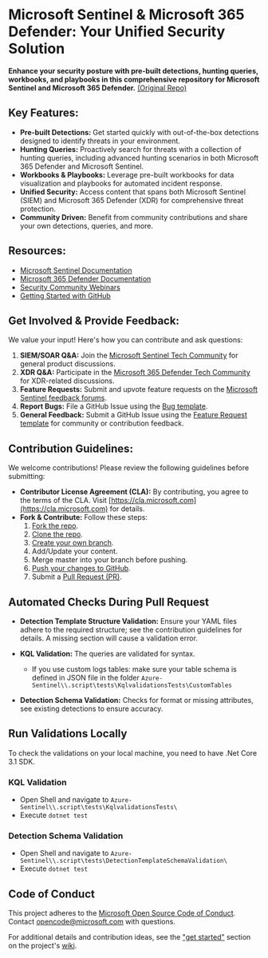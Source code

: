 # Microsoft Sentinel & Microsoft 365 Defender: Your Unified Security Solution

**Enhance your security posture with pre-built detections, hunting queries, workbooks, and playbooks in this comprehensive repository for Microsoft Sentinel and Microsoft 365 Defender.** [(Original Repo)](https://github.com/Azure/Azure-Sentinel)

## Key Features:

*   **Pre-built Detections:** Get started quickly with out-of-the-box detections designed to identify threats in your environment.
*   **Hunting Queries:** Proactively search for threats with a collection of hunting queries, including advanced hunting scenarios in both Microsoft 365 Defender and Microsoft Sentinel.
*   **Workbooks & Playbooks:** Leverage pre-built workbooks for data visualization and playbooks for automated incident response.
*   **Unified Security:** Access content that spans both Microsoft Sentinel (SIEM) and Microsoft 365 Defender (XDR) for comprehensive threat protection.
*   **Community Driven:** Benefit from community contributions and share your own detections, queries, and more.

## Resources:

*   [Microsoft Sentinel Documentation](https://go.microsoft.com/fwlink/?linkid=2073774&clcid=0x409)
*   [Microsoft 365 Defender Documentation](https://docs.microsoft.com/microsoft-365/security/defender/microsoft-365-defender?view=o365-worldwide)
*   [Security Community Webinars](https://aka.ms/securitywebinars)
*   [Getting Started with GitHub](https://help.github.com/en#dotcom)

## Get Involved & Provide Feedback:

We value your input! Here's how you can contribute and ask questions:

1.  **SIEM/SOAR Q&A:** Join the [Microsoft Sentinel Tech Community](https://techcommunity.microsoft.com/t5/microsoft-sentinel/bd-p/MicrosoftSentinel) for general product discussions.
2.  **XDR Q&A:** Participate in the [Microsoft 365 Defender Tech Community](https://techcommunity.microsoft.com/t5/microsoft-365-defender/bd-p/MicrosoftThreatProtection) for XDR-related discussions.
3.  **Feature Requests:** Submit and upvote feature requests on the [Microsoft Sentinel feedback forums](https://feedback.azure.com/d365community/forum/37638d17-0625-ec11-b6e6-000d3a4f07b8).
4.  **Report Bugs:** File a GitHub Issue using the [Bug template](https://github.com/Azure/Azure-Sentinel/issues/new?assignees=&labels=&template=bug_report.md&title=).
5.  **General Feedback:** Submit a GitHub Issue using the [Feature Request template](https://github.com/Azure/Azure-Sentinel/issues/new?assignees=&labels=&template=feature_request.md&title=) for community or contribution feedback.

## Contribution Guidelines:

We welcome contributions! Please review the following guidelines before submitting:

*   **Contributor License Agreement (CLA):** By contributing, you agree to the terms of the CLA.  Visit [https://cla.microsoft.com](https://cla.microsoft.com) for details.
*   **Fork & Contribute:**  Follow these steps:
    1.  [Fork the repo](https://docs.github.com/github/getting-started-with-github/fork-a-repo).
    2.  [Clone the repo](https://help.github.com/en/github/creating-cloning-and-archiving-repositories/cloning-a-repository).
    3.  [Create your own branch](https://help.github.com/en/desktop/contributing-to-projects/creating-a-branch-for-your-work).
    4.  Add/Update your content.
    5.  Merge master into your branch before pushing.
    6.  [Push your changes to GitHub](https://help.github.com/en/github/using-git/pushing-commits-to-a-remote-repository).
    7.  Submit a [Pull Request (PR)](https://help.github.com/en/github/collaborating-with-issues-and-pull-requests/about-pull-requests).

## Automated Checks During Pull Request

*   **Detection Template Structure Validation:** Ensure your YAML files adhere to the required structure; see the contribution guidelines for details.  A missing section will cause a validation error.
*   **KQL Validation:**  The queries are validated for syntax.

    *   If you use custom logs tables: make sure your table schema is defined in JSON file in the folder `Azure-Sentinel\\.script\tests\KqlvalidationsTests\CustomTables`

*   **Detection Schema Validation:** Checks for format or missing attributes, see existing detections to ensure accuracy.

## Run Validations Locally

To check the validations on your local machine, you need to have .Net Core 3.1 SDK.
### KQL Validation
* Open Shell and navigate to  `Azure-Sentinel\\.script\tests\KqlvalidationsTests\`
* Execute `dotnet test`
### Detection Schema Validation
* Open Shell and navigate to  `Azure-Sentinel\\.script\tests\DetectionTemplateSchemaValidation\`
* Execute `dotnet test`

## Code of Conduct

This project adheres to the [Microsoft Open Source Code of Conduct](https://opensource.microsoft.com/codeofconduct/).  Contact [opencode@microsoft.com](mailto:opencode@microsoft.com) with questions.

For additional details and contribution ideas, see the ["get started"](https://github.com/Azure/Azure-Sentinel/wiki#get-started) section on the project's [wiki](https://aka.ms/threathunters).